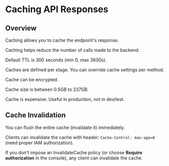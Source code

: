 # Caching API Responses

## Overview

Caching allows you to cache the endpoint's response.

Caching helps reduce the number of calls made to the backend.

Default TTL is 300 seconds (min 0, max 3600s).

Caches are defined per stage. You can override cache settings per method.

Cache can be encrypted.

Cache size is between 0.5GB to 237GB.

Cache is expensive. Useful in production, not in dev/test.


## Cache Invalidation

You can flush the entire cache (invalidate it) immediately.

Clients can invalidate the cache with header: `Cache-Control: max-age=0` (need proper IAM authorization).

If you don't impose an InvalidateCache policy (or choose **Require authorization** in the console), any client can invalidate the cache.